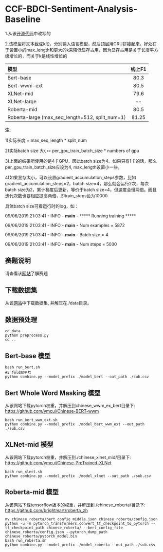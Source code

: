 # CCF-BDCI-Sentiment-Analysis-Baseline

1.从该[开源代码](https://github.com/huggingface/pytorch-transformers)中改写的

2.该模型将文本截成k段，分别输入语言模型，然后顶层用GRU拼接起来。好处在于设置小的max_length和更大的k来降低显存占用，因为显存占用是关于长度平方级增长的，而关于k是线性增长的

| 模型 | 线上F1 |
| :------- | :---------: |
| Bert-base | 80.3 |
| Bert-wwm-ext | 80.5 | 
| XLNet-mid | 79.6 | 
| XLNet-large |  --  |
| Roberta-mid | 80.5 |
| Roberta-large (max_seq_length=512, split_num=1) | 81.25 |


**注:**

1)实际长度 = max_seq_length * split_num

2)实际batch size 大小= per_gpu_train_batch_size * numbers of gpu

3)上面的结果所使用的是4卡GPU，因此batch size为4。如果只有1卡的话，那么per_gpu_train_batch_size应设为4, max_length设置小一些。

4)如果显存太小，可以设置gradient_accumulation_steps参数，比如gradient_accumulation_steps=2，batch size=4，那么就会运行2次，每次batch size为2，累计梯度后更新，等价于batch size=4，但速度会慢两倍。而且迭代次数也要相应提高两倍，即train_steps设为10000

具体batch size可看运行时的log，如：

09/06/2019 21:03:41 - INFO - __main__ -   ***** Running training *****

09/06/2019 21:03:41 - INFO - __main__ -     Num examples = 5872

09/06/2019 21:03:41 - INFO - __main__ -     Batch size = 4

09/06/2019 21:03:41 - INFO - __main__ -     Num steps = 5000


## 赛题说明

请查看该[网站](https://www.datafountain.cn/competitions/350)了解赛题 

## 下载数据集

从该[网站](https://www.datafountain.cn/competitions/350/datasets)中下载数据集, 并解压在./data目录。

## 数据预处理

```shell
cd data
python preprocess.py
cd ..
```
## Bert-base 模型

```shell
bash run_bert.sh
#5 fold取平均
python combine.py --model_prefix ./model_bert --out_path ./sub.csv
```

## Bert Whole Word Masking 模型
从该网站下载pytorch权重，并解压到chinese_wwm_ex_bert目录下:  https://github.com/ymcui/Chinese-BERT-wwm
```shell
bash run_bert_wwm_ext.sh
python combine.py --model_prefix ./model_bert_wwm_ext --out_path ./sub.csv
```

## XLNet-mid 模型
从该网站下载pytorch权重，并解压到./chinese_xlnet_mid/目录下: https://github.com/ymcui/Chinese-PreTrained-XLNet
```shell
bash run_xlnet.sh
python combine.py --model_prefix ./model_xlnet --out_path ./sub.csv
```

## Roberta-mid 模型
从该网站下载tensorflow版本的权重，并解压到./chinese_roberta/目录下: https://github.com/brightmart/roberta_zh
```shell
mv chinese_roberta/bert_config_middle.json chinese_roberta/config.json
python -u -m pytorch_transformers.convert_tf_checkpoint_to_pytorch --tf_checkpoint_path chinese_roberta/ --bert_config_file chinese_roberta/config.json --pytorch_dump_path chinese_roberta/pytorch_model.bin
bash run_roberta.sh
python combine.py --model_prefix ./model_roberta --out_path ./sub.csv
```


